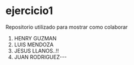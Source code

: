 # ejercicio1
Repositorio utilizado para mostrar como colaborar

1. HENRY GUZMAN
2. LUIS MENDOZA
25. JESUS LLANOS..!!
4. JUAN RODRIGUEZ---
